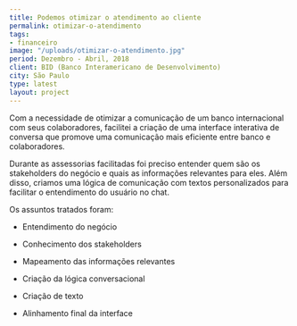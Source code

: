 ```yaml
---
title: Podemos otimizar o atendimento ao cliente
permalink: otimizar-o-atendimento
tags:
- financeiro
image: "/uploads/otimizar-o-atendimento.jpg"
period: Dezembro - Abril, 2018
client: BID (Banco Interamericano de Desenvolvimento)
city: São Paulo
type: latest
layout: project
---
```


Com a necessidade de otimizar a comunicação de um banco internacional com seus colaboradores, facilitei a criação de uma interface interativa de conversa que promove uma comunicação mais eficiente entre banco e colaboradores.

Durante as assessorias facilitadas foi preciso entender quem são os stakeholders do negócio e quais as informações relevantes para eles. Além disso, criamos uma lógica de comunicação com textos personalizados para facilitar o entendimento do usuário no chat.

Os assuntos tratados foram:

-	Entendimento do negócio

-	Conhecimento dos stakeholders

-	Mapeamento das informações relevantes

-	Criação da lógica conversacional

-	Criação de texto

-	Alinhamento final da interface

